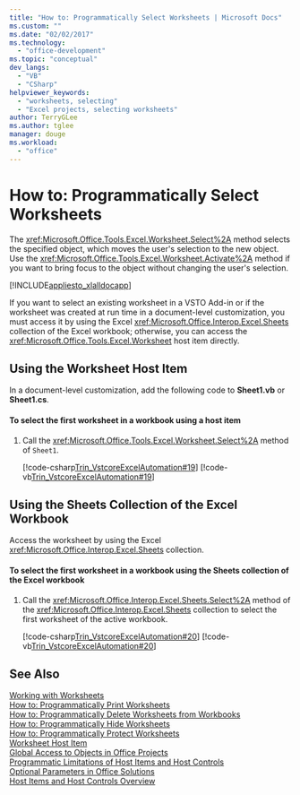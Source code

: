 ```yaml
---
title: "How to: Programmatically Select Worksheets | Microsoft Docs"
ms.custom: ""
ms.date: "02/02/2017"
ms.technology: 
  - "office-development"
ms.topic: "conceptual"
dev_langs: 
  - "VB"
  - "CSharp"
helpviewer_keywords: 
  - "worksheets, selecting"
  - "Excel projects, selecting worksheets"
author: TerryGLee
ms.author: tglee
manager: douge
ms.workload: 
  - "office"
---
```

# How to: Programmatically Select Worksheets
  The <xref:Microsoft.Office.Tools.Excel.Worksheet.Select%2A> method selects the specified object, which moves the user's selection to the new object. Use the <xref:Microsoft.Office.Tools.Excel.Worksheet.Activate%2A> method if you want to bring focus to the object without changing the user's selection.  
  
 [!INCLUDE[appliesto_xlalldocapp](../vsto/includes/appliesto-xlalldocapp-md.md)]  
  
 If you want to select an existing worksheet in a VSTO Add-in or if the worksheet was created at run time in a document-level customization, you must access it by using the Excel <xref:Microsoft.Office.Interop.Excel.Sheets> collection of the Excel workbook; otherwise, you can access the <xref:Microsoft.Office.Tools.Excel.Worksheet> host item directly.  
  
## Using the Worksheet Host Item  
 In a document-level customization, add the following code to **Sheet1.vb** or **Sheet1.cs**.  
  
#### To select the first worksheet in a workbook using a host item  
  
1.  Call the <xref:Microsoft.Office.Tools.Excel.Worksheet.Select%2A> method of `Sheet1`.  
  
     [!code-csharp[Trin_VstcoreExcelAutomation#19](../vsto/codesnippet/CSharp/Trin_VstcoreExcelAutomationCS/Sheet1.cs#19)]
     [!code-vb[Trin_VstcoreExcelAutomation#19](../vsto/codesnippet/VisualBasic/Trin_VstcoreExcelAutomation/Sheet1.vb#19)]  
  
## Using the Sheets Collection of the Excel Workbook  
 Access the worksheet by using the Excel <xref:Microsoft.Office.Interop.Excel.Sheets> collection.  
  
#### To select the first worksheet in a workbook using the Sheets collection of the Excel workbook  
  
1.  Call the <xref:Microsoft.Office.Interop.Excel.Sheets.Select%2A> method of the <xref:Microsoft.Office.Interop.Excel.Sheets> collection to select the first worksheet of the active workbook.  
  
     [!code-csharp[Trin_VstcoreExcelAutomation#20](../vsto/codesnippet/CSharp/Trin_VstcoreExcelAutomationCS/Sheet1.cs#20)]
     [!code-vb[Trin_VstcoreExcelAutomation#20](../vsto/codesnippet/VisualBasic/Trin_VstcoreExcelAutomation/Sheet1.vb#20)]  
  
## See Also  
 [Working with Worksheets](../vsto/working-with-worksheets.md)   
 [How to: Programmatically Print Worksheets](../vsto/how-to-programmatically-print-worksheets.md)   
 [How to: Programmatically Delete Worksheets from Workbooks](../vsto/how-to-programmatically-delete-worksheets-from-workbooks.md)   
 [How to: Programmatically Hide Worksheets](../vsto/how-to-programmatically-hide-worksheets.md)   
 [How to: Programmatically Protect Worksheets](../vsto/how-to-programmatically-protect-worksheets.md)   
 [Worksheet Host Item](../vsto/worksheet-host-item.md)   
 [Global Access to Objects in Office Projects](../vsto/global-access-to-objects-in-office-projects.md)   
 [Programmatic Limitations of Host Items and Host Controls](../vsto/programmatic-limitations-of-host-items-and-host-controls.md)   
 [Optional Parameters in Office Solutions](../vsto/optional-parameters-in-office-solutions.md)   
 [Host Items and Host Controls Overview](../vsto/host-items-and-host-controls-overview.md)  
  
  